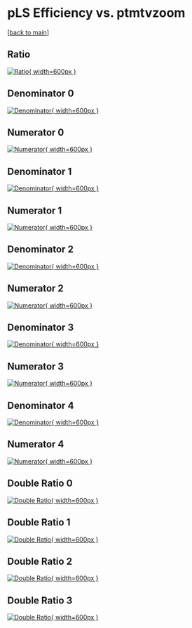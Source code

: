 # pLS Efficiency vs. ptmtvzoom

[[back to main](./)]



## Ratio

[![Ratio](../mtv/var/pLS_base_211_-1_eff_ptmtvzoom.png){ width=600px }](../mtv/var/pLS_base_211_-1_eff_ptmtvzoom.pdf)

## Denominator 0

[![Denominator](../mtv/den/pLS_base_211_-1_eff_ptmtvzoom_den0.png){ width=600px }](../mtv/den/pLS_base_211_-1_eff_ptmtvzoom_den0.pdf)

## Numerator 0

[![Numerator](../mtv/num/pLS_base_211_-1_eff_ptmtvzoom_num0.png){ width=600px }](../mtv/num/pLS_base_211_-1_eff_ptmtvzoom_num0.pdf)

## Denominator 1

[![Denominator](../mtv/den/pLS_base_211_-1_eff_ptmtvzoom_den1.png){ width=600px }](../mtv/den/pLS_base_211_-1_eff_ptmtvzoom_den1.pdf)

## Numerator 1

[![Numerator](../mtv/num/pLS_base_211_-1_eff_ptmtvzoom_num1.png){ width=600px }](../mtv/num/pLS_base_211_-1_eff_ptmtvzoom_num1.pdf)

## Denominator 2

[![Denominator](../mtv/den/pLS_base_211_-1_eff_ptmtvzoom_den2.png){ width=600px }](../mtv/den/pLS_base_211_-1_eff_ptmtvzoom_den2.pdf)

## Numerator 2

[![Numerator](../mtv/num/pLS_base_211_-1_eff_ptmtvzoom_num2.png){ width=600px }](../mtv/num/pLS_base_211_-1_eff_ptmtvzoom_num2.pdf)

## Denominator 3

[![Denominator](../mtv/den/pLS_base_211_-1_eff_ptmtvzoom_den3.png){ width=600px }](../mtv/den/pLS_base_211_-1_eff_ptmtvzoom_den3.pdf)

## Numerator 3

[![Numerator](../mtv/num/pLS_base_211_-1_eff_ptmtvzoom_num3.png){ width=600px }](../mtv/num/pLS_base_211_-1_eff_ptmtvzoom_num3.pdf)

## Denominator 4

[![Denominator](../mtv/den/pLS_base_211_-1_eff_ptmtvzoom_den4.png){ width=600px }](../mtv/den/pLS_base_211_-1_eff_ptmtvzoom_den4.pdf)

## Numerator 4

[![Numerator](../mtv/num/pLS_base_211_-1_eff_ptmtvzoom_num4.png){ width=600px }](../mtv/num/pLS_base_211_-1_eff_ptmtvzoom_num4.pdf)

## Double Ratio 0

[![Double Ratio](../mtv/ratio/pLS_base_211_-1_eff_ptmtvzoom_ratio0.png){ width=600px }](../mtv/ratio/pLS_base_211_-1_eff_ptmtvzoom_ratio0.pdf)

## Double Ratio 1

[![Double Ratio](../mtv/ratio/pLS_base_211_-1_eff_ptmtvzoom_ratio1.png){ width=600px }](../mtv/ratio/pLS_base_211_-1_eff_ptmtvzoom_ratio1.pdf)

## Double Ratio 2

[![Double Ratio](../mtv/ratio/pLS_base_211_-1_eff_ptmtvzoom_ratio2.png){ width=600px }](../mtv/ratio/pLS_base_211_-1_eff_ptmtvzoom_ratio2.pdf)

## Double Ratio 3

[![Double Ratio](../mtv/ratio/pLS_base_211_-1_eff_ptmtvzoom_ratio3.png){ width=600px }](../mtv/ratio/pLS_base_211_-1_eff_ptmtvzoom_ratio3.pdf)

